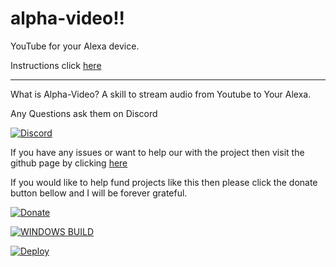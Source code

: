 # alpha-video!!
YouTube for your Alexa device.


Instructions click [here](https://alpha-video.andrewstech.me/)

--------------------------------------------------------------------------

What is Alpha-Video? A skill to stream audio from Youtube to Your Alexa.

Any Questions ask them on Discord

[![Discord](https://img.shields.io/discord/735427271267188758)](https://discord.me/andrewstech-discord)

If you have any issues or want to help our with the project then visit the github page by clicking [here](https://github.com/unofficial-skills/alpha-video)

If you would like to help fund projects like this then please click the donate button bellow and I will be forever grateful.

[![Donate](https://img.shields.io/badge/Donate-PayPal-green.svg)](http://paypal.me/andrewstechyoutube)

[![WINDOWS BUILD](https://github.com/unofficial-skills/alpha-video/actions/workflows/windows.yml/badge.svg)](https://github.com/unofficial-skills/alpha-video/actions/workflows/windows.yml)

[![Deploy](https://www.herokucdn.com/deploy/button.svg)](https://heroku.com/deploy)
